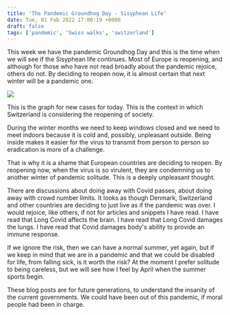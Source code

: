 ```yaml
---
title: 'The Pandemic Groundhog Day - Sisyphean Life'
date: Tue, 01 Feb 2022 17:00:19 +0000
draft: false
tags: ['pandemic', 'Swiss walks', 'switzerland']
---
```


This week we have the pandemic Groundhog Day and this is the time when we will see if the Sisyphean life continues. Most of Europe is reopening, and although for those who have not read broadly about the pandemic rejoice, others do not. By deciding to reopen now, it is almost certain that next winter will be a pandemic one.

[![](https://www.main-vision.com/richard/blog/wp-content/uploads/2022/02/2022-02-01-4.png)](https://www.main-vision.com/richard/blog/wp-content/uploads/2022/02/2022-02-01-4.png)

This is the graph for new cases for today. This is the context in which Switzerland is considering the reopening of society.

During the winter months we need to keep windows closed and we need to meet indoors because it is cold and, possibly, unpleasant outside. Being inside makes it easier for the virus to transmit from person to person so eradication is more of a challenge.

That is why it is a shame that European countries are deciding to reopen. By reopening now, when the virus is so virulent, they are condemning us to another winter of pandemic solitude. This is a deeply unpleasant thought.

There are discussions about doing away with Covid passes, about doing away with crowd number limits. It looks as though Denmark, Switzerland and other countries are deciding to just live as if the pandemic was over. I would rejoice, like others, if not for articles and snippets I have read. I have read that Long Covid affects the brain. I have read that Long Covid damages the lungs. I have read that Covid damages body's ability to provide an immune response.

If we ignore the risk, then we can have a normal summer, yet again, but if we keep in mind that we are in a pandemic and that we could be disabled for life, from falling sick, is it worth the risk? At the moment I prefer solitude to being careless, but we will see how I feel by April when the summer sports begin.

These blog posts are for future generations, to understand the insanity of the current governments. We could have been out of this pandemic, if moral people had been in charge.